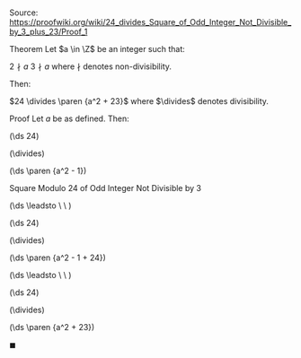 # 

Source: https://proofwiki.org/wiki/24_divides_Square_of_Odd_Integer_Not_Divisible_by_3_plus_23/Proof_1

Theorem
Let $a \in \Z$ be an integer such that:

$2 \nmid a$
$3 \nmid a$
where $\nmid$ denotes non-divisibility.

Then:

$24 \divides \paren {a^2 + 23}$
where $\divides$ denotes divisibility.


Proof
Let $a$ be as defined.
Then:














\(\ds 24\)

\(\divides\)







\(\ds \paren {a^2 - 1}\)





Square Modulo 24 of Odd Integer Not Divisible by 3








\(\ds \leadsto \ \ \)





\(\ds 24\)

\(\divides\)







\(\ds \paren {a^2 - 1 + 24}\)














\(\ds \leadsto \ \ \)





\(\ds 24\)

\(\divides\)







\(\ds \paren {a^2 + 23}\)









$\blacksquare$






